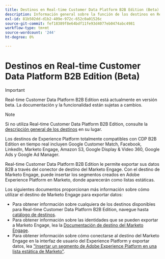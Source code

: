 ```yaml
---
title: Destinos en Real-time Customer Data Platform B2B Edition (Beta)
description: Información general sobre la función de los destinos en Real-time Customer Data Platform B2B Edition.
exl-id: 81b502dd-d1b2-409e-972c-652c0a01526c
source-git-commit: fef18389f8e64bdf11fe93d4077eb0474abc4981
workflow-type: tm+mt
source-wordcount: '244'
ht-degree: 0%

---
```


# Destinos en Real-time Customer Data Platform B2B Edition (Beta)

>[!IMPORTANT]
>
>Real-time Customer Data Platform B2B Edition está actualmente en versión beta. La documentación y la funcionalidad están sujetas a cambios.

>[!NOTE]
>
>Si no utiliza Real-time Customer Data Platform B2B Edition, consulte la [descripción general de los destinos](../../destinations/home.md) en su lugar.

Los destinos de Experience Platform totalmente compatibles con CDP B2B Edition en tiempo real incluyen Google Customer Match, Facebook, LinkedIn, Marketo Engage, Amazon S3, Google Display &amp; Video 360, Google Ads y Google Ad Manager.

Real-time Customer Data Platform B2B Edition le permite exportar sus datos B2B a través del conector de destino del Marketo Engage. Con el destino de Marketo Engage, puede insertar los segmentos creados en Adobe Experience Platform en Marketo, donde aparecerán como listas estáticas.

Los siguientes documentos proporcionan más información sobre cómo utilizar el destino de Marketo Engage para exportar datos:

- Para obtener información sobre cualquiera de los destinos disponibles para Real-time Customer Data Platform B2B Edition, navegue hasta [catálogo de destinos](../../destinations/catalog/overview.md).
- Para obtener información sobre las identidades que se pueden exportar a Marketo Engage, lea la [Documentación de destino del Marketo Engage](../../destinations/catalog/adobe/marketo-engage.md).
- Para obtener información sobre cómo conectarse al destino del Marketo Engage en la interfaz de usuario del Experience Platform y exportar datos, lea [&quot;Insertar un segmento de Adobe Experience Platform en una lista estática de Marketo&quot;](https://experienceleague.adobe.com/docs/marketo/using/product-docs/core-marketo-concepts/smart-lists-and-static-lists/static-lists/push-an-adobe-experience-platform-segment-to-a-marketo-static-list.html?lang=en).

